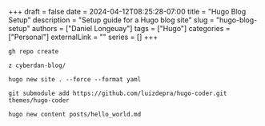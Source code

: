 +++ 
draft = false
date = 2024-04-12T08:25:28-07:00
title = "Hugo Blog Setup"
description = "Setup guide for a Hugo blog site"
slug = "hugo-blog-setup"
authors = ["Daniel Longeuay"]
tags = ["Hugo"]
categories = ["Personal"]
externalLink = ""
series = []
+++  
```
gh repo create
```
```
z cyberdan-blog/
```
```
hugo new site . --force --format yaml
```
```
git submodule add https://github.com/luizdepra/hugo-coder.git themes/hugo-coder
```
```
hugo new content posts/hello_world.md
```
